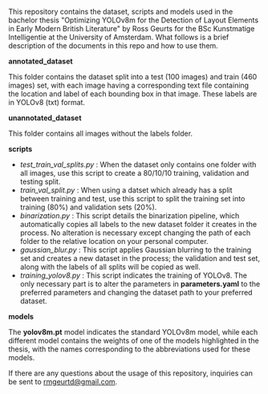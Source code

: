 This repository contains the dataset, scripts and models used in the bachelor thesis "Optimizing YOLOv8m for the Detection of Layout Elements in Early Modern British Literature" by Ross Geurts for the BSc Kunstmatige Intelligentie at the University of Amsterdam. 
What follows is a brief description of the documents in this repo and how to use them.

__annotated_dataset__

This folder contains the dataset split into a test (100 images) and train (460 images) set, with each image having a corresponding text file containing the location and label of each bounding box in that image. These labels are in YOLOv8 (txt) format.

__unannotated_dataset__

This folder contains all images without the labels folder. 

__scripts__
- _test_train_val_splits.py_ : When the dataset only contains one folder with all images, use this script to create a 80/10/10 training, validation and testing split.
- _train_val_split.py_ : When using a datset which already has a split between training and test, use this script to split the training set into training (80%) and validation sets (20%).
- _binarization.py_ : This script details the binarization pipeline, which automatically copies all labels to the new dataset folder it creates in the process. No alteration is necessary except changing the path of each folder to the relative location on your personal computer.
- _gaussian_blur.py_ : This script applies Gaussian blurring to the training set and creates a new dataset in the process; the validation and test set, along with the labels of all splits will be copied as well.
- _training_yolov8.py_ : This script indicates the training of YOLOv8. The only necessary part is to alter the parameters in __parameters.yaml__ to the preferred parameters and changing the dataset path to your preferred dataset.

__models__

The __yolov8m.pt__ model indicates the standard YOLOv8m model, while each different model contains the weights of one of the models highlighted in the thesis, with the names corresponding to the abbreviations used for these models.

If there are any questions about the usage of this repository, inquiries can be sent to rmgeurtd@gmail.com.
